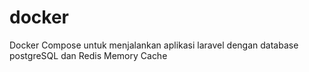 # docker
Docker Compose untuk menjalankan aplikasi laravel dengan database postgreSQL dan Redis Memory Cache
